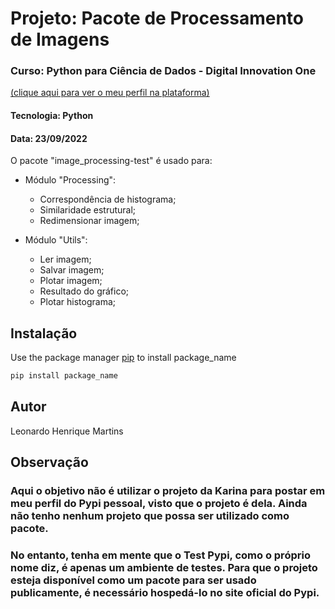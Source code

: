 # Projeto: Pacote de Processamento de Imagens

### Curso: Python para Ciência de Dados - Digital Innovation One

[(clique aqui para ver o meu perfil na plataforma)](https://web.digitalinnovation.one/users/leo_he_martins)

#### Tecnologia: Python

#### Data: 23/09/2022

O pacote "image_processing-test" é usado para:

- Módulo "Processing":
  - Correspondência de histograma;
  - Similaridade estrutural;
  - Redimensionar imagem;

- Módulo "Utils":
  - Ler imagem;
  - Salvar imagem;
  - Plotar imagem;
  - Resultado do gráfico;
  - Plotar histograma;

## Instalação

Use the package manager [pip](https://pip.pypa.io/en/stable/) to install package_name

```bash
pip install package_name
```

## Autor
Leonardo Henrique Martins

## Observação

### Aqui o objetivo não é utilizar o projeto da Karina para postar em meu perfil do Pypi pessoal, visto que o projeto é dela. Ainda não tenho nenhum projeto que possa ser utilizado como pacote.

### No entanto, tenha em mente que o Test Pypi, como o próprio nome diz, é apenas um ambiente de testes. Para que o projeto esteja disponível como um pacote para ser usado publicamente, é necessário hospedá-lo no site oficial do Pypi.
